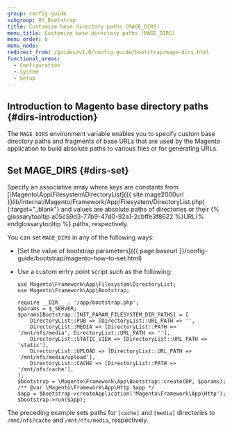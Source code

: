 ```yaml
---
group: config-guide
subgroup: 03_Bootstrap
title: Customize base directory paths (MAGE_DIRS)
menu_title: Customize base directory paths (MAGE_DIRS)
menu_order: 5
menu_node:
redirect_from: /guides/v1.0/config-guide/bootstrap/mage-dirs.html
functional_areas:
  - Configuration
  - System
  - Setup
---
```


## Introduction to Magento base directory paths {#dirs-introduction}

The `MAGE_DIRS` environment variable enables you to specify custom base directory paths and fragments of base URLs that are used by the Magento application to build absolute paths to various files or for generating URLs. 

## Set MAGE_DIRS {#dirs-set}

Specify an associative array where keys are constants from [\\Magento\\App\\Filesystem\\DirectoryList]({{ site.mage2000url }}lib/internal/Magento/Framework/App/Filesystem/DirectoryList.php){:target="&#95;blank"} and values are absolute paths of directories or their {% glossarytooltip a05c59d3-77b9-47d0-92a1-2cbffe3f8622 %}URL{% endglossarytooltip %} paths, respectively.

You can set `MAGE_DIRS` in any of the following ways:

*	[Set the value of bootstrap parameters]({{ page.baseurl }}/config-guide/bootstrap/magento-how-to-set.html)
*	Use a custom entry point script such as the following:

	```php?start_inline=1
	use Magento\Framework\App\Filesystem\DirectoryList;
	use Magento\Framework\App\Bootstrap;
 
	require __DIR__ . '/app/bootstrap.php';
	$params = $_SERVER;
	$params[Bootstrap::INIT_PARAM_FILESYSTEM_DIR_PATHS] = [
 	    DirectoryList::PUB => [DirectoryList::URL_PATH => '',
 	    DirectoryList::MEDIA => [DirectoryList::PATH => '/mnt/nfs/media', DirectoryList::URL_PATH => ''],
 	    DirectoryList::STATIC_VIEW => [DirectoryList::URL_PATH => 'static'],
 	    DirectoryList::UPLOAD => [DirectoryList::URL_PATH => '/mnt/nfs/media/upload'],
 	    DirectoryList::CACHE => [DirectoryList::PATH => '/mnt/nfs/cache'],
	];
	$bootstrap = \Magento\Framework\App\Bootstrap::create(BP, $params);
	/** @var \Magento\Framework\App\Http $app */
	$app = $bootstrap->createApplication('Magento\Framework\App\Http');
	$bootstrap->run($app);
	```
	
The preceding example sets paths for `[cache]` and `[media]` directories to `/mnt/nfs/cache` and `/mnt/nfs/media`, respectively.
